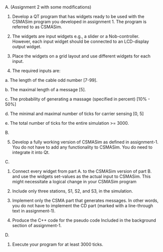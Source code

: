 A. (Assignment 2 with some modifications)

1) Develop a QT program that has widgets ready to be used with the CSMASim program 
you developed in assignment 1. The program is referred to as CSMASim. 

2) The widgets are input widgets e.g., a slider or a Nob-controller. However, each input 
widget should be connected to an LCD-display output widget.

3) Place the widgets on a grid layout and use different widgets for each input.

4) The required inputs are:

  a. The length of the cable odd number [7-99]. 

  b. The maximal length of a message [5].

  c. The probability of generating a massage (specified in percent) [10% - 50%]

  d. The minimal and maximal number of ticks for carrier sensing [0, 5]

  e. The total number of ticks for the entire simulation >= 3000.

B.

5) Develop a fully working version of CSMASim as defined in assignment-1. You do not 
have to add any functionality to CSMASim. You do need to integrate it into Qt.

C.
1) Connect every widget from part A. to the CSMASim version of part B. and use the 
widgets set-values as the actual input to CSMASim. This might necessitate a logical 
change in your CSMASim program

2) Include only three stations, S1, S2, and S3, in the simulation.

3) Implement only the CSMA part that generates messages. In other words, you do not 
have to implement the CD part (marked with a line-through text in assignment-1).

4) Produce the C++ code for the pseudo code Included in the background section of 
assignment-1.

D.

1) Execute your program for at least 3000 ticks.
